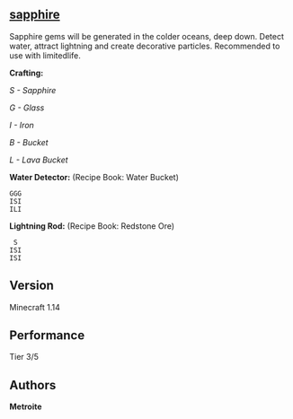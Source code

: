 ## [sapphire](https://minhaskamal.github.io/DownGit/#/home?url=https://github.com/Metroite/datapacks/tree/master/sapphire&rootDirectory=false)

Sapphire gems will be generated in the colder oceans, deep down. Detect water, attract lightning and create decorative particles.
Recommended to use with limitedlife.

**Crafting:**

*S - Sapphire*

*G - Glass*

*I - Iron*

*B - Bucket*

*L - Lava Bucket*

**Water Detector:** (Recipe Book: Water Bucket)
```
GGG
ISI
ILI
```

**Lightning Rod:** (Recipe Book: Redstone Ore)
```
 S
ISI
ISI
```

## Version

Minecraft 1.14

## Performance

Tier 3/5

## Authors

**Metroite**
